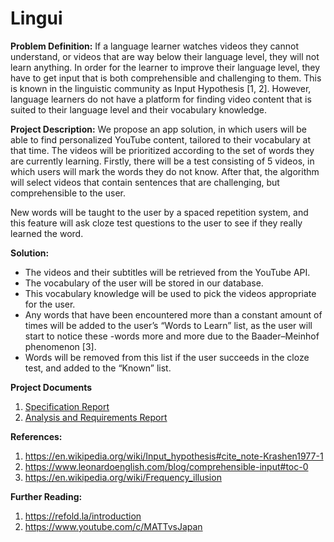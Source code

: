 # Lingui

**Problem Definition:** If a language learner watches videos they cannot understand, or videos that are way below their language level, they will not learn anything. In order for the learner to improve their language level, they have to get input that is both comprehensible and challenging to them. This is known in the linguistic community as Input Hypothesis [1, 2]. However, language learners do not have a platform for finding video content that is suited to their language level and their vocabulary knowledge. 

**Project Description:** We propose an app solution, in which users will be able to find personalized YouTube content, tailored to their vocabulary at that time. The videos will be prioritized according to the set of words they are currently learning. 
Firstly, there will be a test consisting of 5 videos, in which users will mark the words they do not know. After that, the algorithm will select videos that contain sentences that are challenging, but comprehensible to the user. 

New words will be taught to the user by a spaced repetition system, and this feature will ask cloze test questions to the user to see if they really learned the word.

**Solution:**
- The videos and their subtitles will be retrieved from the YouTube API.
- The vocabulary of the user will be stored in our database. 
- This vocabulary knowledge will be used to pick the videos appropriate for the user.
- Any words that have been encountered more than a constant amount of times will be added to the user’s “Words to Learn” list, as the user will start to notice these -words more and more due to the Baader–Meinhof phenomenon [3]. 
- Words will be removed from this list if the user succeeds in the cloze test, and added to the “Known” list. 

**Project Documents**
1. [Specification Report](docs/SpecificationReport.pdf)
2. [Analysis and Requirements Report](docs/AnalysisReport.pdf)

**References:**
1. https://en.wikipedia.org/wiki/Input_hypothesis#cite_note-Krashen1977-1
2. https://www.leonardoenglish.com/blog/comprehensible-input#toc-0
3. https://en.wikipedia.org/wiki/Frequency_illusion

**Further Reading:**
1. https://refold.la/introduction
2. https://www.youtube.com/c/MATTvsJapan


